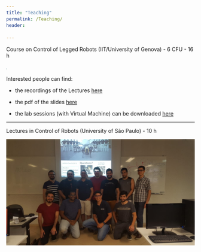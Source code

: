 ```yaml
---
title: "Teaching"
permalink: /Teaching/
header:

---
```


Course on Control of Legged Robots (IIT/University of Genova) - 6 CFU - 16 h

<img src="https://raw.githubusercontent.com/mfocchi/mfocchi.github.io/master/_data/corso2020.JPG" style="zoom: 15%;" />



 Interested people can find:

- the recordings of the Lectures  [here](https://www.youtube.com/playlist?list=PLpppns-JGSyKFwngvh-DYRBpH9NUdqH4J) 

- the pdf of the slides  [here](https://www.dropbox.com/sh/etxpgbsoxqgoyco/AAAXDiL7nLiHMLSftgZ4A1d5a ) 


- the lab sessions (with Virtual Machine) can be downloaded [here](https://www.dropbox.com/sh/5trh0s5y1xzdjds/AACchznJb7606MbQKb6-fUiUa )



----------------------------------

Lectures in Control of Robots (University of São Paulo) - 10 h

<img src="https://raw.githubusercontent.com/mfocchi/mfocchi.github.io/master/_data/pic_course_usp.jpg" style="zoom: 50%;" />



